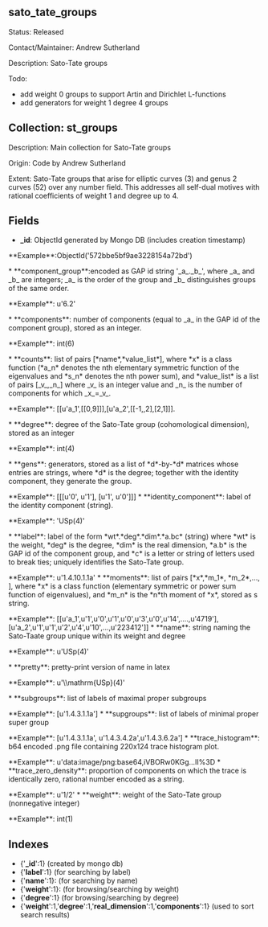 ## sato_tate_groups

Status: Released

Contact/Maintainer: Andrew Sutherland

Description: Sato-Tate groups

Todo:
* add weight 0 groups to support Artin and Dirichlet L-functions
* add generators for weight 1 degree 4 groups

## Collection: **st_groups**

Description: Main collection for Sato-Tate groups

Origin: Code by Andrew Sutherland

Extent: Sato-Tate groups that arise for elliptic curves (3) and genus 2 curves (52) over any number field.  This addresses all self-dual motives with rational coefficients of weight 1 and degree up to 4.

## **Fields**
 * **_id**: ObjectId generated by Mongo DB (includes creation timestamp)
 <p>**Example**:ObjectId('572bbe5bf9ae3228154a72bd')</p>
 * **component_group**:encoded as GAP id string '_a_._b_', where _a_ and _b_ are integers; _a_ is the order of the group and _b_ distinguishes groups of the same order.
 <p>**Example**: u'6.2'</p>
 * **components**: number of components (equal to _a_ in the GAP id of the component group), stored as an integer.
 <p>**Example**: int(6)</p>
 * **counts**: list of pairs [*name*,*value_list*], where *x* is a class function (*a_n* denotes the nth elementary
 symmetric function of the eigenvalues and *s_n* denotes the nth power sum), and *value_list* is a list of
 pairs [_v_,_n_] where _v_ is an integer value and _n_ is the number of components for which _x_=_v_.
 <p>**Example**: [[u'a_1',[[0,9]]],[u'a_2',[[-1,,2],[2,1]]].</p>
 * **degree**: degree of the Sato-Tate group (cohomological dimension), stored as an integer
 <p>**Example**: int(4)</p>
 * **gens**: generators, stored as a list of *d*-by-*d* matrices whose entries are strings, where *d* is the degree;
 together with the identity component, they generate the group.
 <p>**Example**: [[[u'0', u'1'], [u'1', u'0']]]
 * **identity_component**: label of the identity component (string).
 <p>**Example**: 'USp(4)'</p>
 * **label**: label of the form *wt*.*deg*.*dim*.*a.bc* (string) where *wt* is the weight, *deg* is the degree,
 *dim* is the real dimension, *a.b* is the GAP id of the component group, and *c* is a letter or string of letters
 used to break ties; uniquely identifies the Sato-Tate group.
 <p>**Example**: u'1.4.10.1.1a'
 * **moments**: list of pairs [*x*,*m_1*, *m_2*,..., ], where *x* is a class function (elementary symmetric or power
 sum function of eigenvalues), and *m_n* is the *n*th moment of *x*, stored as s string.
 <p>**Example**: [[u'a_1',u'1',u'0',u'1',u'0',u'3',u'0',u'14',....,u'4719'],[u'a_2',u'1',u'1',u'2',u'4',u'10',...,u'223412']]
 * **name**: string naming the Sato-Taate group unique within its weight and degree
 <p>**Example**: u'USp(4)'</p>
 * **pretty**: pretty-print version of name in latex
 <p>**Example**: u'\\mathrm{USp}(4)'</p>
 * **subgroups**: list of labels of maximal proper subgroups
 <p>**Example**: [u'1.4.3.1.1a']
 * **supgroups**: list of labels of minimal proper super group
 <p>**Example**: [u'1.4.3.1.1a', u'1.4.3.4.2a',u'1.4.3.6.2a']
 * **trace_histogram**: b64 encoded .png file containing 220x124 trace histogram plot.
 <p>**Example**: u'data:image/png:base64,iVBORw0KGg...II%3D
 * **trace_zero_density**: proportion of components on which the trace is identically zero, rational number encoded as a string.
 <p>**Example**: u'1/2'
 * **weight**: weight of the Sato-Tate group (nonnegative integer)
 <p>**Example**: int(1)

## Indexes
* {'**_id**':1} (created by mongo db)
* {'**label**':1} (for searching by label)
* {'**name**':1}: (for searching by name)
* {'**weight**':1}: (for browsing/searching by weight)
* {'**degree**':1} (for browsing/searching by degree)
* {'**weight**':1,'**degree**':1,'**real_dimension**':1,'**components**':1} (used to sort search results)

 
